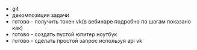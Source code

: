 * git
* декомпозиция задачи
 * готово - получить токен vk(в вебинаре подробно по шагам показано как)
 * готово - создать пустой юпитер ноутбук
 * готово - сделать простой запрос используя api vk
